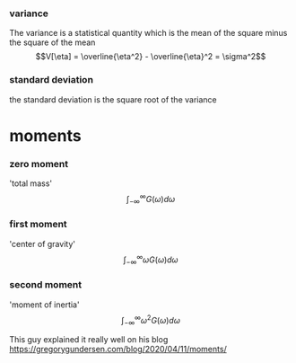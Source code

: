 ### variance
The variance is a statistical quantity which is the mean of the square minus the square of the mean
$$V[\eta] = \overline{\eta^2} - \overline{\eta}^2 = \sigma^2$$

### standard deviation
the standard deviation is the square root of the variance

# moments
### zero moment
'total mass'
$$\int_{-\infty}^{\infty}G(\omega)d\omega$$
### first moment
'center of gravity'
$$\int_{-\infty}^{\infty}\omega G(\omega)d\omega$$

### second moment
'moment of inertia'
$$\int_{-\infty}^{\infty}\omega^2G(\omega)d\omega$$


This guy explained it really well on his blog
https://gregorygundersen.com/blog/2020/04/11/moments/